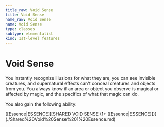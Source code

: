 ```yaml
---
title_raw: Void Sense
title: Void Sense
name_raw: Void Sense
name: Void Sense
type: classes
subtype: elementalist
kind: 1st-level features
---
```


# Void Sense

You instantly recognize illusions for what they are, you can see invisible creatures, and supernatural effects can't conceal creatures and objects from you. You always know if an area or object you observe is magical or affected by magic, and the specifics of what that magic can do.

You also gain the following ability:

[[Essence|ESSENCE]]\[SHARED VOID SENSE (1+ [[Essence|ESSENCE]])\](./Shared%20Void%20Sense%201%20Essence.md)
